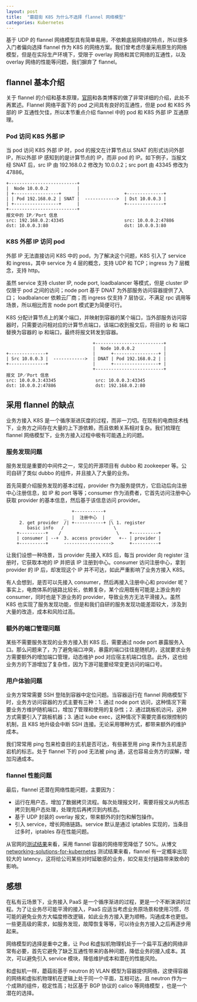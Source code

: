 ```yaml
---
layout: post
title:  "蘑菇街 K8S 为什么不选择 flannel 网络模型"
categories: Kubernetes
---
```


基于 UDP 的 flannel 网络模型具有简单易用，不依赖底层网络的特点，所以很多入门者偏向选择 flannel 作为 K8S 的网络方案。我们曾考虑尽量采用原生的网络模型，但是在实际生产环境下，受限于 overlay 网络和其它网络的互通性，以及 overlay 网络的性能等问题，我们摒弃了 flannel。

## flannel 基本介绍

关于 flannel 的介绍和基本原理，[官网](https://coreos.com/flannel/docs/latest/)和各类博客的做了非常详细的介绍，此处不再累述。Flannel 网络平面下的 pod 之间具有良好的互通性，但是 pod 和 K8S 外部的 IP 互通性欠佳，所以本节重点介绍 flannel 中的 pod 和 K8S 外部 IP 互通原理。

### Pod 访问 K8S 外部 IP

当 pod 访问 K8S 外部 IP 时，pod 的报文在计算节点以 SNAT 的形式访问外部 IP，所以外部 IP 感知到的是计算节点的 IP，而非 pod 的 IP。如下例子，当报文经 SNAT 后，src IP 由 192.168.0.2 修改为 10.0.0.2；src port 由 43345 修改为 47886。

```
+--------------------------+
|  Node 10.0.0.2           |
| +-----------------+      |                 +--------------+
| | Pod 192.168.0.2 | SNAT |  ------------>  | Dst 10.0.0.3 |
| +-----------------+      |                 +--------------+
+--------------------------+
报文中的 IP／Port 信息
src: 192.168.0.2:43345                       src: 10.0.0.2:47886
dst: 10.0.0.3:80                             dst: 10.0.0.3:80
```

### K8S 外部 IP 访问 pod

外部 IP 无法直接访问 K8S 中的 pod，为了解决这个问题，K8S 引入了 service 和 ingress，其中 service 为 4 层的概念，支持 UDP 和 TCP；ingress 为 7 层概念，支持 http。

虽然 service 支持 cluster IP, node port, loadbalancer 等模式，但是 cluster IP 仅限于 pod 之间的访问；node port 基于 DNAT 为外部服务访问容器提供了入口； loadbalancer 依赖云厂商；而 ingress 仅支持 7 层协议，不满足 rpc 调用等场景，所以相比而言 node port 模式更为简便可行。

K8S 分配计算节点上的某个端口，并映射到容器的某个端口，当外部服务访问容器时，只需要访问相对应的计算节点端口，该端口收到报文后，将目的 ip 和 端口替换为容器的 ip 和端口，最终将报文转发到容器。


```
                                 +--------------------------+
                                 |  Node 10.0.0.2           |
+--------------+                 |      +-----------------+ |                 
| Src 10.0.0.3 |  ------------>  | DNAT | Pod 192.168.0.2 | |
+--------------+                 |      +-----------------+ |
                                 +--------------------------+
报文 IP／Port 信息
src: 10.0.0.3:43345               src: 10.0.0.3:43345
dst: 10.0.0.2:47886               dst: 192.168.0.2:80
```

## 采用 flannel 的缺点

业务方接入 K8S 是一个循序渐进灰度的过程，而非一刀切。在现有的电商技术栈下，业务方之间存在大量的上下游依赖，而且依赖关系相对复杂。我们梳理在 flannel 网络模型下，业务方接入过程中极有可能遇上的问题。

### 服务发现问题

服务发现是重要的中间件之一，常见的开源项目有 dubbo 和 zookeeper 等。公司自研了类似 dubbo 的组件，并且接入了大量的业务。

首先简要介绍服务发现的基本过程，provider 作为服务提供方，它启动后向注册中心注册信息，如 IP 和 port 等等；consumer 作为消费者，它首先访问注册中心获取 provider 的基本信息，然后基于该信息访问 provider。

```
                         +-----------+ 
                      _  |  注册中心  |  _
     2. get provider  /| +-----------+ |\ 1. register
        basic info   /                   \
    +----------+    /                     \    +----------+                              
    | consumer | --+  3. access provider   +-- | provider |
    +----------+      ------------------>      +----------+
```

让我们设想一种场景，当 provider 先接入 K8S 后，每当 provider 向 register 注册时，它获取本地的 IP 并把该 IP 注册到中心。consumer 访问注册中心，拿到 provider 的 IP 后，却发现这个 IP 并不可达，如此严重影响了业务方接入 K8S。

有人会想到，是否可以先接入 consumer，然后再接入注册中心和 provider 呢？事实上，电商体系的链路比较长，依赖复杂，某个应用既有可能是上游业务的 consumer，同时也是下游业务的 provider，导致业务方无法平滑接入。虽然 K8S 也实现了服务发现功能，但是和我们自研的服务发现功能差距较大，涉及到大量的改造，成本和风险过高。

### 额外的端口管理问题

某些不需要服务发现的业务方接入到 K8S 后，需要通过 node port 暴露服务入口。那么问题来了，为了避免端口冲突，暴露的端口往往是随机的，这就要求业务方需要额外的增加端口管理，动态维护 pod 对应宿主机端口信息。此外，这也给业务方的下游增加了复杂性，因为下游可能要经常变更访问的端口号。

### 用户体验问题

业务方常常需要 SSH 登陆到容器中定位问题。当容器运行在 flannel 网络模型下时，业务方访问容器的方式主要有三种：1. 通过 node port 访问，这种情况下需要业务方维护随机端口，增加了管理和使用的复杂性；2. 通过跳板机访问，这种方式需要引入了跳板机器；3. 通过 kube exec，这种情况下需要完善权限控制的机制，且 K8S 地升级会中断 SSH 连接。无论采用哪种方式，都带来额外的维护成本。

我们常常用 ping 包来检查目的主机是否可达，有些甚至用 ping 来作为主机是否宕机的标志。处于 flannel 下的 pod 无法被 ping 通，这也容易业务方的误解，增加沟通成本。

### flannel 性能问题

最后，flannel 还潜在网络性能问题，主要因为：

- 运行在用户态，增加了数据拷贝流程。每次处理报文时，需要将报文从内核态拷贝到用户态处理，处理完后再拷贝到内核态。
- 基于 UDP 封装的 overlay 报文，带来额外的封包和解包操作。
- 引入 service，增长网络链路。service 默认是通过 iptables 实现的，当条目过多时，iptables 存在性能问题。

从官网的[测试结果](https://github.com/coreos/flannel/issues/738)来看，采用 flannel 容器的网络带宽降低了 50%。从博文 [networking-solutions-for-kubernetes](http://machinezone.github.io/research/networking-solutions-for-kubernetes/) 测试结果来看，flannel 有一定概率出现较大的 latency，这将给公司某些对时延敏感的业务，如交易支付链路带来致命的影响。

## 感想

在私有云场景下，业务接入 PaaS 是一个循序渐进的过程，更是一个不断演讲的过程。为了让业务尽可能平滑的接入，PaaS 应适当考虑业务原场景和使用习惯，尽可能的避免业务方大幅度修改逻辑，如此业务方接入更为顺畅，沟通成本也更低。一些更高级的需求，如服务发现，故障恢复等等，可以待业务方接入之后再逐步用起来。

网络模型的选择是重中之重，让 Pod 和虚拟机物理机处于一个扁平互通的网络非常有必要，首先它避免了缺乏互通性带来的各种问题，降低业务的接入成本。其次，可以避免引入 service 模块，降低维护成本和潜在的性能风险。

和虚拟机一样，蘑菇街基于 neutron 的 VLAN 模型为容器提供网络，这使得容器的网络和虚拟机物理机在逻辑上处于同一个平面，互相可达，且 neutron 作为一个成熟的组件，稳定性高；社区基于 BGP 协议的 calico 等网络模型 ，也是一个潜在的选择。

